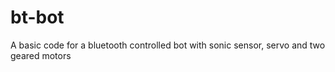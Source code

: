 # bt-bot
A basic code for a bluetooth controlled bot with sonic sensor, servo and two geared motors
